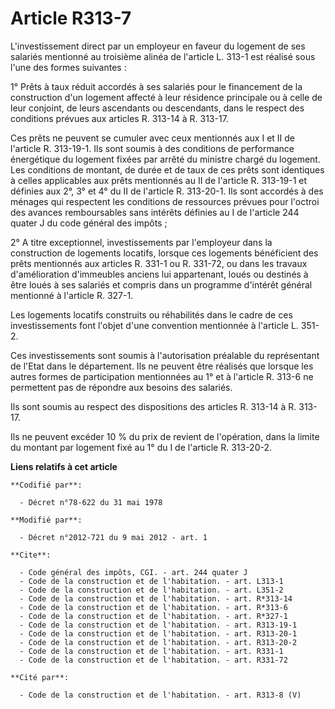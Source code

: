 # Article R313-7

L'investissement direct par un employeur en faveur du logement de ses salariés mentionné au troisième alinéa de l'article L.
313-1 est réalisé sous l'une des formes suivantes : 

1° Prêts à taux réduit accordés à ses salariés pour le financement de la construction d'un logement affecté à leur résidence
principale ou à celle de leur conjoint, de leurs ascendants ou descendants, dans le respect des conditions prévues aux
articles R. 313-14 à R. 313-17. 

Ces prêts ne peuvent se cumuler avec ceux mentionnés aux I et II de l'article R. 313-19-1. Ils sont soumis à des conditions
de performance énergétique du logement fixées par arrêté du ministre chargé du logement. Les conditions de montant, de durée
et de taux de ces prêts sont identiques à celles applicables aux prêts mentionnés au II de l'article R. 313-19-1 et définies
aux 2°, 3° et 4° du II de l'article R. 313-20-1. Ils sont accordés à des ménages qui respectent les conditions de ressources
prévues pour l'octroi des avances remboursables sans intérêts définies au I de l'article 244 quater J du code général des
impôts ; 

2° A titre exceptionnel, investissements par l'employeur dans la construction de logements locatifs, lorsque ces logements
bénéficient des prêts mentionnés aux articles R. 331-1 ou R. 331-72, ou dans les travaux d'amélioration d'immeubles anciens
lui appartenant, loués ou destinés à être loués à ses salariés et compris dans un programme d'intérêt général mentionné à
l'article R. 327-1. 

Les logements locatifs construits ou réhabilités dans le cadre de ces investissements font l'objet d'une convention
mentionnée à l'article L. 351-2. 

Ces investissements sont soumis à l'autorisation préalable du représentant de l'Etat dans le département. Ils ne peuvent être
réalisés que lorsque les autres formes de participation mentionnées au 1° et à l'article R. 313-6 ne permettent pas de
répondre aux besoins des salariés. 

Ils sont soumis au respect des dispositions des articles R. 313-14 à R. 313-17. 

Ils ne peuvent excéder 10 % du prix de revient de l'opération, dans la limite du montant par logement fixé au 1° du I de
l'article R. 313-20-2.

**Liens relatifs à cet article**

	**Codifié par**:

	  - Décret n°78-622 du 31 mai 1978

	**Modifié par**:

	  - Décret n°2012-721 du 9 mai 2012 - art. 1

	**Cite**:

	  - Code général des impôts, CGI. - art. 244 quater J
	  - Code de la construction et de l'habitation. - art. L313-1
	  - Code de la construction et de l'habitation. - art. L351-2
	  - Code de la construction et de l'habitation. - art. R*313-14
	  - Code de la construction et de l'habitation. - art. R*313-6
	  - Code de la construction et de l'habitation. - art. R*327-1
	  - Code de la construction et de l'habitation. - art. R313-19-1
	  - Code de la construction et de l'habitation. - art. R313-20-1
	  - Code de la construction et de l'habitation. - art. R313-20-2
	  - Code de la construction et de l'habitation. - art. R331-1
	  - Code de la construction et de l'habitation. - art. R331-72

	**Cité par**:

	  - Code de la construction et de l'habitation. - art. R313-8 (V)
